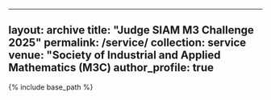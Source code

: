 <!-- ---
title: "Judge SIAM M3 Challenge 2025"
excerpt: "I served as a triage judge for the MathWorks Math Modeling (M3) Challenge, organized by SIAM. Graded and provided feedback to challenge teams of over 20 teams of high school students in the United States and sixth form students in England and Wales." 
collection: service
venue: "Society of Industrial and Applied Mathematics (M3C)"
# permalink: /servce/service_1
date: 2025-03-06
--- -->
---
layout: archive
title: "Judge SIAM M3 Challenge 2025"
permalink: /service/
collection: service
venue: "Society of Industrial and Applied Mathematics (M3C)
author_profile: true
---
<!-- 
  - title: "CV"
    url: /files/CV.pdf # Make sure 'cv.pdf' matches your actual filename
   -->

{% include base_path %}

